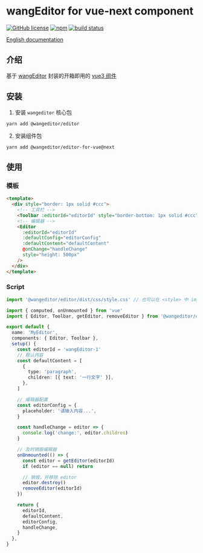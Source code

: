# wangEditor for vue-next component

[![GitHub license](https://img.shields.io/badge/license-MIT-blue.svg)](https://github.com/facebook/react/blob/main/LICENSE) [![npm](https://img.shields.io/npm/v/@wangeditor/editor-for-vue/next.svg)](https://www.npmjs.com/package/@wangeditor/editor-for-vue/v/next) [![build status](https://github.com/wangeditor-team/wangEditor-for-vue3/actions/workflows/npm-publish.yml/badge.svg?branch=main)](https://github.com/wangeditor-team/wangEditor-for-vue3/actions)

[English documentation](./README-en.md)

## 介绍

基于 [wangEditor](https://www.wangeditor.com/v5/) 封装的开箱即用的 [vue3 组件](https://www.wangeditor.com/v5/guide/for-frame.html#vue3)

## 安装

1. 安装 `wangeditor` 核心包

```shell
yarn add @wangeditor/editor
```

2. 安装组件包

```shell
yarn add @wangeditor/editor-for-vue@next
```

## 使用

### 模板

```html
<template>
  <div style="border: 1px solid #ccc">
    <!-- 工具栏 -->
    <Toolbar :editorId="editorId" style="border-bottom: 1px solid #ccc" />
    <!-- 编辑器 -->
    <Editor
      :editorId="editorId"
      :defaultConfig="editorConfig"
      :defaultContent="defaultContent"
      @onChange="handleChange"
      style="height: 500px"
    />
  </div>
</template>
```

### Script

```ts
import '@wangeditor/editor/dist/css/style.css' // 也可以在 <style> 中 import

import { computed, onUnmounted } from 'vue'
import { Editor, Toolbar, getEditor, removeEditor } from '@wangeditor/editor-for-vue'

export default {
  name: 'MyEditor',
  components: { Editor, Toolbar },
  setup() {
    const editorId = 'wangEditor-1'
    // 默认内容
    const defaultContent = [
      {
        type: 'paragraph',
        children: [{ text: '一行文字' }],
      },
    ]

    // 编辑器配置
    const editorConfig = {
      placeholder: '请输入内容...',
    }

    const handleChange = editor => {
      console.log('change:', editor.children)
    }

    // 及时销毁编辑器
    onUnmounted(() => {
      const editor = getEditor(editorId)
      if (editor == null) return

      // 销毁，并移除 editor
      editor.destroy()
      removeEditor(editorId)
    })

    return {
      editorId,
      defaultContent,
      editorConfig,
      handleChange,
    }
  },
}
```
